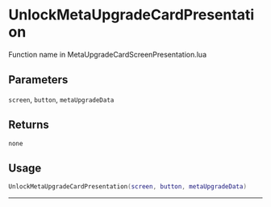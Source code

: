 # UnlockMetaUpgradeCardPresentation
Function name in MetaUpgradeCardScreenPresentation.lua
## Parameters
`screen`, `button`, `metaUpgradeData`
## Returns
`none`
## Usage
```lua
UnlockMetaUpgradeCardPresentation(screen, button, metaUpgradeData)
```
---
